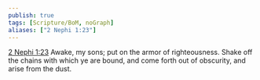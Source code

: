 ```yaml
---
publish: true
tags: [Scripture/BoM, noGraph]
aliases: ["2 Nephi 1:23"]
---
```

[2 Nephi 1:23](https://churchofjesuschrist.org/study/scriptures/bofm/2-ne/1?lang=eng&id=p23#p23) Awake, my sons; put on the armor of righteousness. Shake off the chains with which ye are bound, and come forth out of obscurity, and arise from the dust.
